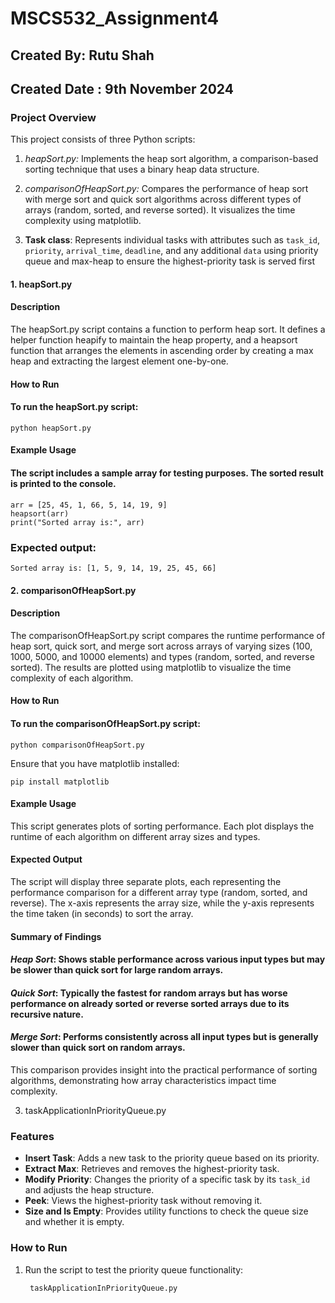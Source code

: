 # MSCS532_Assignment4

## Created By: Rutu Shah
## Created Date : 9th November 2024

### Project Overview
This project consists of three Python scripts:

1. *heapSort.py:* Implements the heap sort algorithm, a comparison-based sorting technique that uses a binary heap data structure.

2. *comparisonOfHeapSort.py:* Compares the performance of heap sort with merge sort and quick sort algorithms across different types of arrays (random, sorted, and reverse sorted). It visualizes the time complexity using matplotlib.
3. **Task class**: Represents individual tasks with attributes such as `task_id`, `priority`, `arrival_time`, `deadline`, and any additional `data` using priority queue and max-heap to ensure the highest-priority task is served first

#### 1. heapSort.py
#### Description
The heapSort.py script contains a function to perform heap sort. It defines a helper function heapify to maintain the heap property, and a heapsort function that arranges the elements in ascending order by creating a max heap and extracting the largest element one-by-one.

#### How to Run
#### To run the heapSort.py script:
```
python heapSort.py
```
#### Example Usage
#### The script includes a sample array for testing purposes. The sorted result is printed to the console.
```
arr = [25, 45, 1, 66, 5, 14, 19, 9]
heapsort(arr)
print("Sorted array is:", arr)
```
### Expected output:
```
Sorted array is: [1, 5, 9, 14, 19, 25, 45, 66]
```
#### 2. comparisonOfHeapSort.py
#### Description
The comparisonOfHeapSort.py script compares the runtime performance of heap sort, quick sort, and merge sort across arrays of varying sizes (100, 1000, 5000, and 10000 elements) and types (random, sorted, and reverse sorted). The results are plotted using matplotlib to visualize the time complexity of each algorithm.

#### How to Run
#### To run the comparisonOfHeapSort.py script:
```
python comparisonOfHeapSort.py
```
Ensure that you have matplotlib installed:

```
pip install matplotlib
```

#### Example Usage
This script generates plots of sorting performance. Each plot displays the runtime of each algorithm on different array sizes and types.

#### Expected Output
The script will display three separate plots, each representing the performance comparison for a different array type (random, sorted, and reverse). The x-axis represents the array size, while the y-axis represents the time taken (in seconds) to sort the array.

#### Summary of Findings
#### *Heap Sort*: Shows stable performance across various input types but may be slower than quick sort for large random arrays.

#### *Quick Sort*: Typically the fastest for random arrays but has worse performance on already sorted or reverse sorted arrays due to its recursive nature.

#### *Merge Sort*: Performs consistently across all input types but is generally slower than quick sort on random arrays.

This comparison provides insight into the practical performance of sorting algorithms, demonstrating how array characteristics impact time complexity.

3. taskApplicationInPriorityQueue.py
### Features
- **Insert Task**: Adds a new task to the priority queue based on its priority.
- **Extract Max**: Retrieves and removes the highest-priority task.
- **Modify Priority**: Changes the priority of a specific task by its `task_id` and adjusts the heap structure.
- **Peek**: Views the highest-priority task without removing it.
- **Size and Is Empty**: Provides utility functions to check the queue size and whether it is empty.


### How to Run
1. Run the script to test the priority queue functionality:

   ```bash
    taskApplicationInPriorityQueue.py
